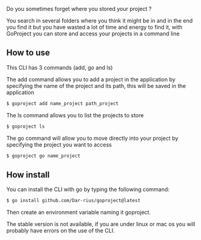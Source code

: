 
Do you sometimes forget where you stored your project ?


You search in several folders where you think it might be in and in the end you find it but you have wasted a lot of time and energy to find it, with
GoProject you can store and access your projects in a command line

## How to use 
This CLI has 3 commands (add, go and ls)


The add command allows you to add a project in the application by specifying the name of the project and its path, this will be saved in the application

```bash
$ goproject add name_project path_project
```

The ls command allows you to list the projects to store

```bash 
$ goproject ls 
```

The go command will allow you to move directly into your project by specifying the project you want to access

```bash
$ goproject go name_project
```


## How install

You can install the CLI with go by typing the following command:

```bash
$ go install github.com/Dar-rius/goproject@latest
```


Then create an environment variable naming it goproject.


The stable version is not available, if you are under linux or mac os you will probably have errors on the use of the CLI.
